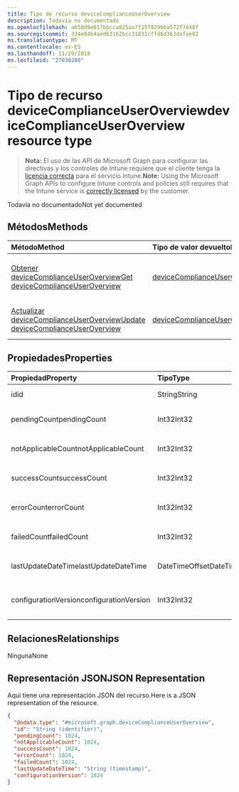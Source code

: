 ```yaml
---
title: Tipo de recurso deviceComplianceUserOverview
description: Todavía no documentado
ms.openlocfilehash: a650d9e017bbcca825aa7f15f829bba572f7e48f
ms.sourcegitcommit: 334e84b4aed63162bcc31831cffd6d363dafee02
ms.translationtype: MT
ms.contentlocale: es-ES
ms.lasthandoff: 11/29/2018
ms.locfileid: "27030280"
---
```

# <a name="devicecomplianceuseroverview-resource-type"></a><span data-ttu-id="7a380-103">Tipo de recurso deviceComplianceUserOverview</span><span class="sxs-lookup"><span data-stu-id="7a380-103">deviceComplianceUserOverview resource type</span></span>

> <span data-ttu-id="7a380-104">**Nota:** El uso de las API de Microsoft Graph para configurar las directivas y los controles de Intune requiere que el cliente tenga la [licencia correcta](https://go.microsoft.com/fwlink/?linkid=839381) para el servicio Intune.</span><span class="sxs-lookup"><span data-stu-id="7a380-104">**Note:** Using the Microsoft Graph APIs to configure Intune controls and policies still requires that the Intune service is [correctly licensed](https://go.microsoft.com/fwlink/?linkid=839381) by the customer.</span></span>

<span data-ttu-id="7a380-105">Todavía no documentado</span><span class="sxs-lookup"><span data-stu-id="7a380-105">Not yet documented</span></span>
## <a name="methods"></a><span data-ttu-id="7a380-106">Métodos</span><span class="sxs-lookup"><span data-stu-id="7a380-106">Methods</span></span>
|<span data-ttu-id="7a380-107">Método</span><span class="sxs-lookup"><span data-stu-id="7a380-107">Method</span></span>|<span data-ttu-id="7a380-108">Tipo de valor devuelto</span><span class="sxs-lookup"><span data-stu-id="7a380-108">Return Type</span></span>|<span data-ttu-id="7a380-109">Descripción</span><span class="sxs-lookup"><span data-stu-id="7a380-109">Description</span></span>|
|:---|:---|:---|
|[<span data-ttu-id="7a380-110">Obtener deviceComplianceUserOverview</span><span class="sxs-lookup"><span data-stu-id="7a380-110">Get deviceComplianceUserOverview</span></span>](../api/intune-deviceconfig-devicecomplianceuseroverview-get.md)|[<span data-ttu-id="7a380-111">deviceComplianceUserOverview</span><span class="sxs-lookup"><span data-stu-id="7a380-111">deviceComplianceUserOverview</span></span>](../resources/intune-deviceconfig-devicecomplianceuseroverview.md)|<span data-ttu-id="7a380-112">Lea las propiedades y las relaciones del objeto [deviceComplianceUserOverview](../resources/intune-deviceconfig-devicecomplianceuseroverview.md).</span><span class="sxs-lookup"><span data-stu-id="7a380-112">Read properties and relationships of the [deviceComplianceUserOverview](../resources/intune-deviceconfig-devicecomplianceuseroverview.md) object.</span></span>|
|[<span data-ttu-id="7a380-113">Actualizar deviceComplianceUserOverview</span><span class="sxs-lookup"><span data-stu-id="7a380-113">Update deviceComplianceUserOverview</span></span>](../api/intune-deviceconfig-devicecomplianceuseroverview-update.md)|[<span data-ttu-id="7a380-114">deviceComplianceUserOverview</span><span class="sxs-lookup"><span data-stu-id="7a380-114">deviceComplianceUserOverview</span></span>](../resources/intune-deviceconfig-devicecomplianceuseroverview.md)|<span data-ttu-id="7a380-115">Actualice las propiedades de un objeto [deviceComplianceUserOverview](../resources/intune-deviceconfig-devicecomplianceuseroverview.md).</span><span class="sxs-lookup"><span data-stu-id="7a380-115">Update the properties of a [deviceComplianceUserOverview](../resources/intune-deviceconfig-devicecomplianceuseroverview.md) object.</span></span>|

## <a name="properties"></a><span data-ttu-id="7a380-116">Propiedades</span><span class="sxs-lookup"><span data-stu-id="7a380-116">Properties</span></span>
|<span data-ttu-id="7a380-117">Propiedad</span><span class="sxs-lookup"><span data-stu-id="7a380-117">Property</span></span>|<span data-ttu-id="7a380-118">Tipo</span><span class="sxs-lookup"><span data-stu-id="7a380-118">Type</span></span>|<span data-ttu-id="7a380-119">Descripción</span><span class="sxs-lookup"><span data-stu-id="7a380-119">Description</span></span>|
|:---|:---|:---|
|<span data-ttu-id="7a380-120">id</span><span class="sxs-lookup"><span data-stu-id="7a380-120">id</span></span>|<span data-ttu-id="7a380-121">String</span><span class="sxs-lookup"><span data-stu-id="7a380-121">String</span></span>|<span data-ttu-id="7a380-122">Clave de la entidad.</span><span class="sxs-lookup"><span data-stu-id="7a380-122">Key of the entity.</span></span>|
|<span data-ttu-id="7a380-123">pendingCount</span><span class="sxs-lookup"><span data-stu-id="7a380-123">pendingCount</span></span>|<span data-ttu-id="7a380-124">Int32</span><span class="sxs-lookup"><span data-stu-id="7a380-124">Int32</span></span>|<span data-ttu-id="7a380-125">Número de usuarios pendientes</span><span class="sxs-lookup"><span data-stu-id="7a380-125">Number of pending Users</span></span>|
|<span data-ttu-id="7a380-126">notApplicableCount</span><span class="sxs-lookup"><span data-stu-id="7a380-126">notApplicableCount</span></span>|<span data-ttu-id="7a380-127">Int32</span><span class="sxs-lookup"><span data-stu-id="7a380-127">Int32</span></span>|<span data-ttu-id="7a380-128">Número de usuarios no es aplicable.</span><span class="sxs-lookup"><span data-stu-id="7a380-128">Number of not applicable users</span></span>|
|<span data-ttu-id="7a380-129">successCount</span><span class="sxs-lookup"><span data-stu-id="7a380-129">successCount</span></span>|<span data-ttu-id="7a380-130">Int32</span><span class="sxs-lookup"><span data-stu-id="7a380-130">Int32</span></span>|<span data-ttu-id="7a380-131">Número de usuarios correctos</span><span class="sxs-lookup"><span data-stu-id="7a380-131">Number of succeeded Users</span></span>|
|<span data-ttu-id="7a380-132">errorCount</span><span class="sxs-lookup"><span data-stu-id="7a380-132">errorCount</span></span>|<span data-ttu-id="7a380-133">Int32</span><span class="sxs-lookup"><span data-stu-id="7a380-133">Int32</span></span>|<span data-ttu-id="7a380-134">Número de usuarios con error</span><span class="sxs-lookup"><span data-stu-id="7a380-134">Number of error Users</span></span>|
|<span data-ttu-id="7a380-135">failedCount</span><span class="sxs-lookup"><span data-stu-id="7a380-135">failedCount</span></span>|<span data-ttu-id="7a380-136">Int32</span><span class="sxs-lookup"><span data-stu-id="7a380-136">Int32</span></span>|<span data-ttu-id="7a380-137">Número de usuarios erróneos</span><span class="sxs-lookup"><span data-stu-id="7a380-137">Number of failed Users</span></span>|
|<span data-ttu-id="7a380-138">lastUpdateDateTime</span><span class="sxs-lookup"><span data-stu-id="7a380-138">lastUpdateDateTime</span></span>|<span data-ttu-id="7a380-139">DateTimeOffset</span><span class="sxs-lookup"><span data-stu-id="7a380-139">DateTimeOffset</span></span>|<span data-ttu-id="7a380-140">Última hora de actualización</span><span class="sxs-lookup"><span data-stu-id="7a380-140">Last update time</span></span>|
|<span data-ttu-id="7a380-141">configurationVersion</span><span class="sxs-lookup"><span data-stu-id="7a380-141">configurationVersion</span></span>|<span data-ttu-id="7a380-142">Int32</span><span class="sxs-lookup"><span data-stu-id="7a380-142">Int32</span></span>|<span data-ttu-id="7a380-143">Versión de la directiva para esa información general</span><span class="sxs-lookup"><span data-stu-id="7a380-143">Version of the policy for that overview</span></span>|

## <a name="relationships"></a><span data-ttu-id="7a380-144">Relaciones</span><span class="sxs-lookup"><span data-stu-id="7a380-144">Relationships</span></span>
<span data-ttu-id="7a380-145">Ninguna</span><span class="sxs-lookup"><span data-stu-id="7a380-145">None</span></span>
## <a name="json-representation"></a><span data-ttu-id="7a380-146">Representación JSON</span><span class="sxs-lookup"><span data-stu-id="7a380-146">JSON Representation</span></span>
<span data-ttu-id="7a380-147">Aquí tiene una representación JSON del recurso.</span><span class="sxs-lookup"><span data-stu-id="7a380-147">Here is a JSON representation of the resource.</span></span>
<!-- {
  "blockType": "resource",
  "keyProperty": "id",
  "@odata.type": "microsoft.graph.deviceComplianceUserOverview"
}
-->
``` json
{
  "@odata.type": "#microsoft.graph.deviceComplianceUserOverview",
  "id": "String (identifier)",
  "pendingCount": 1024,
  "notApplicableCount": 1024,
  "successCount": 1024,
  "errorCount": 1024,
  "failedCount": 1024,
  "lastUpdateDateTime": "String (timestamp)",
  "configurationVersion": 1024
}
```



